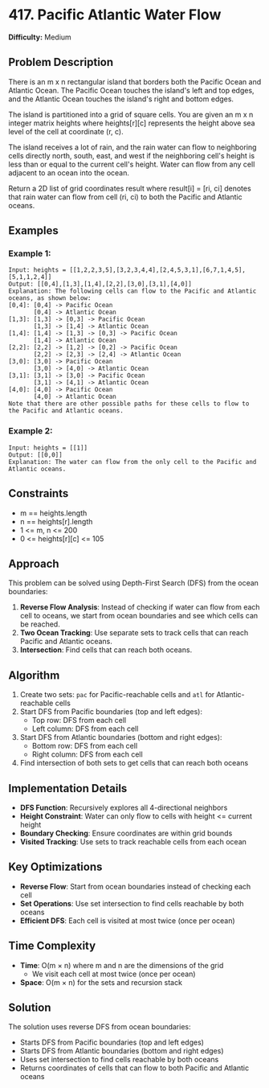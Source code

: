 # 417. Pacific Atlantic Water Flow

**Difficulty:** Medium

## Problem Description

There is an m x n rectangular island that borders both the Pacific Ocean and Atlantic Ocean. The Pacific Ocean touches the island's left and top edges, and the Atlantic Ocean touches the island's right and bottom edges.

The island is partitioned into a grid of square cells. You are given an m x n integer matrix heights where heights[r][c] represents the height above sea level of the cell at coordinate (r, c).

The island receives a lot of rain, and the rain water can flow to neighboring cells directly north, south, east, and west if the neighboring cell's height is less than or equal to the current cell's height. Water can flow from any cell adjacent to an ocean into the ocean.

Return a 2D list of grid coordinates result where result[i] = [ri, ci] denotes that rain water can flow from cell (ri, ci) to both the Pacific and Atlantic oceans.

## Examples

### Example 1:
```
Input: heights = [[1,2,2,3,5],[3,2,3,4,4],[2,4,5,3,1],[6,7,1,4,5],[5,1,1,2,4]]
Output: [[0,4],[1,3],[1,4],[2,2],[3,0],[3,1],[4,0]]
Explanation: The following cells can flow to the Pacific and Atlantic oceans, as shown below:
[0,4]: [0,4] -> Pacific Ocean 
       [0,4] -> Atlantic Ocean
[1,3]: [1,3] -> [0,3] -> Pacific Ocean 
       [1,3] -> [1,4] -> Atlantic Ocean
[1,4]: [1,4] -> [1,3] -> [0,3] -> Pacific Ocean 
       [1,4] -> Atlantic Ocean
[2,2]: [2,2] -> [1,2] -> [0,2] -> Pacific Ocean 
       [2,2] -> [2,3] -> [2,4] -> Atlantic Ocean
[3,0]: [3,0] -> Pacific Ocean 
       [3,0] -> [4,0] -> Atlantic Ocean
[3,1]: [3,1] -> [3,0] -> Pacific Ocean 
       [3,1] -> [4,1] -> Atlantic Ocean
[4,0]: [4,0] -> Pacific Ocean 
       [4,0] -> Atlantic Ocean
Note that there are other possible paths for these cells to flow to the Pacific and Atlantic oceans.
```

### Example 2:
```
Input: heights = [[1]]
Output: [[0,0]]
Explanation: The water can flow from the only cell to the Pacific and Atlantic oceans.
```

## Constraints

- m == heights.length
- n == heights[r].length
- 1 <= m, n <= 200
- 0 <= heights[r][c] <= 105

## Approach

This problem can be solved using Depth-First Search (DFS) from the ocean boundaries:

1. **Reverse Flow Analysis**: Instead of checking if water can flow from each cell to oceans, we start from ocean boundaries and see which cells can be reached.
2. **Two Ocean Tracking**: Use separate sets to track cells that can reach Pacific and Atlantic oceans.
3. **Intersection**: Find cells that can reach both oceans.

## Algorithm

1. Create two sets: `pac` for Pacific-reachable cells and `atl` for Atlantic-reachable cells
2. Start DFS from Pacific boundaries (top and left edges):
   - Top row: DFS from each cell
   - Left column: DFS from each cell
3. Start DFS from Atlantic boundaries (bottom and right edges):
   - Bottom row: DFS from each cell
   - Right column: DFS from each cell
4. Find intersection of both sets to get cells that can reach both oceans

## Implementation Details

- **DFS Function**: Recursively explores all 4-directional neighbors
- **Height Constraint**: Water can only flow to cells with height <= current height
- **Boundary Checking**: Ensure coordinates are within grid bounds
- **Visited Tracking**: Use sets to track reachable cells from each ocean

## Key Optimizations

- **Reverse Flow**: Start from ocean boundaries instead of checking each cell
- **Set Operations**: Use set intersection to find cells reachable by both oceans
- **Efficient DFS**: Each cell is visited at most twice (once per ocean)

## Time Complexity

- **Time**: O(m × n) where m and n are the dimensions of the grid
  - We visit each cell at most twice (once per ocean)
- **Space**: O(m × n) for the sets and recursion stack

## Solution

The solution uses reverse DFS from ocean boundaries:
- Starts DFS from Pacific boundaries (top and left edges)
- Starts DFS from Atlantic boundaries (bottom and right edges)
- Uses set intersection to find cells reachable by both oceans
- Returns coordinates of cells that can flow to both Pacific and Atlantic oceans
